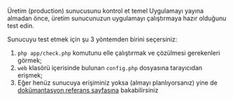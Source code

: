Üretim (production) sunucusunu kontrol et
temel
Uygulamayı yayına almadan önce, üretim sunucunuzun uygulamayı çalıştırmaya hazır olduğunu test edin.

Sunucuyu test etmek için şu 3 yöntemden birini seçersiniz:

1. `php app/check.php` komutunu elle çalıştırmak ve çözülmesi gerekenleri görmek;
2. `web` klasörü içerisinde bulunan `config.php` dosyasına tarayıcıdan erişmek;
3. Eğer henüz sunucuya erişiminiz yoksa (almayı planlıyorsanız) yine de [dokümantasyon referans sayfasına](http://symfony.com/doc/current/reference/requirements.html) bakabilirsiniz